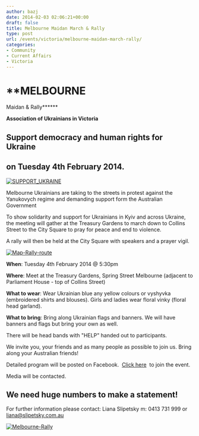 ```yaml
---
author: bazj
date: 2014-02-03 02:06:21+00:00
draft: false
title: Melbourne Maidan March & Rally
type: post
url: /events/victoria/melbourne-maidan-march-rally/
categories:
- Community
- Current Affairs
- Victoria
---
```


# **MELBOURNE
Maidan & Rally******




**Association of Ukrainians in Victoria**





## **Support democracy and human rights for Ukraine**




## **on Tuesday 4th February 2014.**


[![SUPPORT_UKRAINE](http://www.ozeukes.com/wp-content/uploads/2014/02/SUPPORT_UKRAINE.jpg)
](http://www.ozeukes.com/wp-content/uploads/2014/02/SUPPORT_UKRAINE.jpg)

Melbourne Ukrainians are taking to the streets in protest against the Yanukovych regime and demanding support form the Australian Government

To show solidarity and support for Ukrainians in Kyiv and across Ukraine, the meeting will gather at the Treasury Gardens to march down to Collins Street to the City Square to pray for peace and end to violence.

A rally will then be held at the City Square with speakers and a prayer vigil.

[![Map-Rally-route](http://www.ozeukes.com/wp-content/uploads/2014/02/Map-Rally-route.jpg)
](http://www.ozeukes.com/wp-content/uploads/2014/02/Map-Rally-route.jpg)

**When**: Tuesday 4th February 2014 @ 5:30pm

**Where**: Meet at the Treasury Gardens, Spring Street Melbourne (adjacent to Parliament House - top of Collins Street)

**What to wear**: Wear Ukrainian blue any yellow colours or vyshyvka (embroidered shirts and blouses). Girls and ladies wear floral vinky (floral head garland).

**What to bring**: Bring along Ukrainian flags and banners. We will have banners and flags but bring your own as well.

There will be head bands with "HELP" handed out to participants. 

We invite you, your friends and as many people as possible to join us. Bring along your Australian friends!

Detailed program will be posted on Facebook.  [Click here](http://ozeukes.us6.list-manage.com/track/click?u=52280a1ff8930408df5a3058c&id=cacd01f179&e=e5dce2147c)  to join the event.

Media will be contacted.


## We need huge numbers to make a statement! 


For further information please contact:
Liana Slipetsky m: 0413 731 999 or liana@slipetsky.com.au

[![Melbourne-Rally](http://www.ozeukes.com/wp-content/uploads/2014/02/Melbourne-Rally.jpg)
](http://www.ozeukes.com/wp-content/uploads/2014/02/Melbourne-Rally.jpg)
